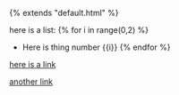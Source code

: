 {% extends "default.html" %}

here is a list:
{% for i in range(0,2) %}
- Here is thing number {{i}}
{% endfor %}


<a href="{{ '/somewhere#testreplacement-nothing-after-this-testtext' | link}}">here is a link</a>


<a href="{{ link('/subsite-one/somewhere#testreplacement-nothing-after-this-testtext') }}">another link</a>

